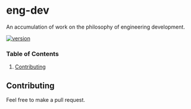 # eng-dev

An accumulation of work on the philosophy of engineering development.

[![version](https://img.shields.io/badge/version-v1.0.0-blue)](https://github.com/mjburtenshaw/eng-dev)

### Table of Contents

1. [Contributing](#contributing)

## Contributing

Feel free to make a pull request.
